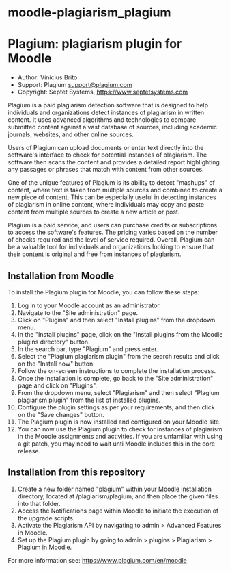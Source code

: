 # moodle-plagiarism_plagium
# Plagium: plagiarism plugin for Moodle

* Author: Vinicius Brito
* Support: Plagium <support@plagium.com>
* Copyright: Septet Systems, https://www.septetsystems.com

Plagium is a paid plagiarism detection software that is designed to help individuals and organizations detect instances of plagiarism in written content. It uses advanced algorithms and technologies to compare submitted content against a vast database of sources, including academic journals, websites, and other online sources.

Users of Plagium can upload documents or enter text directly into the software's interface to check for potential instances of plagiarism. The software then scans the content and provides a detailed report highlighting any passages or phrases that match with content from other sources.

One of the unique features of Plagium is its ability to detect "mashups" of content, where text is taken from multiple sources and combined to create a new piece of content. This can be especially useful in detecting instances of plagiarism in online content, where individuals may copy and paste content from multiple sources to create a new article or post.

Plagium is a paid service, and users can purchase credits or subscriptions to access the software's features. The pricing varies based on the number of checks required and the level of service required. Overall, Plagium can be a valuable tool for individuals and organizations looking to ensure that their content is original and free from instances of plagiarism.


## Installation from Moodle

To install the Plagium plugin for Moodle, you can follow these steps:

1. Log in to your Moodle account as an administrator.
2. Navigate to the "Site administration" page.
3. Click on "Plugins" and then select "Install plugins" from the dropdown menu.
4. In the "Install plugins" page, click on the "Install plugins from the Moodle plugins directory" button.
5. In the search bar, type "Plagium" and press enter.
6. Select the "Plagium plagiarism plugin" from the search results and click on the "Install now" button.
7. Follow the on-screen instructions to complete the installation process.
8. Once the installation is complete, go back to the "Site administration" page and click on "Plugins".
9. From the dropdown menu, select "Plagiarism" and then select "Plagium plagiarism plugin" from the list of installed plugins.
10. Configure the plugin settings as per your requirements, and then click on the "Save changes" button.
11. The Plagium plugin is now installed and configured on your Moodle site.
12. You can now use the Plagium plugin to check for instances of plagiarism in the Moodle assignments and activities.
If you are unfamiliar with using a git patch, you may need to wait unti Moodle includes this in the core release.


## Installation from this repository

1. Create a new folder named "plagium" within your Moodle installation directory, located at /plagiarism/plagium, and then place the given files into that folder.
2. Access the Notifications page within Moodle to initiate the execution of the upgrade scripts.
3. Activate the Plagiarism API by navigating to admin > Advanced Features in Moodle.
4. Set up the Plagium plugin by going to admin > plugins > Plagiarism > Plagium in Moodle.

For more information see: https://www.plagium.com/en/moodle

